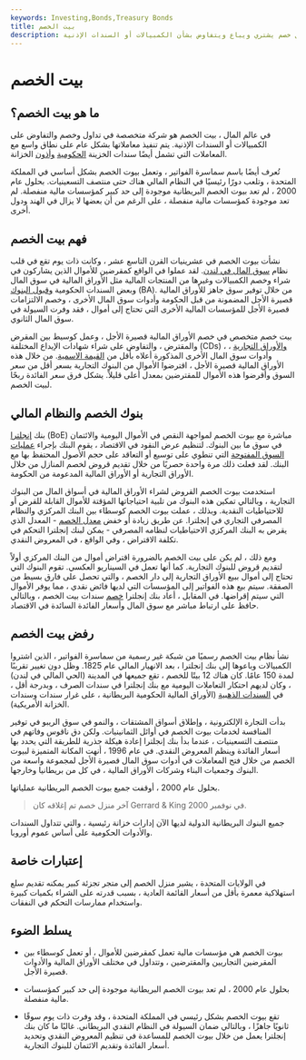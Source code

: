 ```yaml
---
keywords: Investing,Bonds,Treasury Bonds
title: بيت الخصم
description: تعمل في المقام الأول في المملكة المتحدة ، منزل خصم يشتري ويباع ويتفاوض بشأن الكمبيالات أو السندات الإذنية.
---
```


# بيت الخصم
## ما هو بيت الخصم؟

في عالم المال ، بيت الخصم هو شركة متخصصة في تداول وخصم والتفاوض على الكمبيالات أو السندات الإذنية. يتم تنفيذ معاملاتها بشكل عام على نطاق واسع مع المعاملات التي تشمل أيضًا سندات الخزينة [الحكومية](/government-bond) [وأذون](/government-bond) الخزانة.

تُعرف أيضًا باسم سماسرة الفواتير ، وتعمل بيوت الخصم بشكل أساسي في المملكة المتحدة ، وتلعب دورًا رئيسيًا في النظام المالي هناك حتى منتصف التسعينيات. بحلول عام 2000 ، لم تعد بيوت الخصم البريطانية موجودة إلى حد كبير كمؤسسات مالية منفصلة. لم تعد موجودة كمؤسسات مالية منفصلة ، على الرغم من أن بعضها لا يزال في الهند ودول أخرى.

## فهم بيت الخصم

نشأت بيوت الخصم في عشرينيات القرن التاسع عشر ، وكانت ذات يوم تقع في قلب نظام [سوق المال في لندن](/moneymarket). لقد عملوا في الواقع كمقرضين للأموال الذين يشاركون في شراء وخصم الكمبيالات وغيرها من المنتجات المالية مثل الأوراق المالية في سوق المال وبعض السندات الحكومية [وقبول البنوك](/bankersacceptance) (BA). من خلال توفير سوق جاهز للأوراق المالية قصيرة الأجل المضمونة من قبل الحكومة وأدوات سوق المال الأخرى ، وخصم الالتزامات قصيرة الأجل للمؤسسات المالية الأخرى التي تحتاج إلى أموال ، فقد وفرت السيولة في سوق المال الثانوي.

بيت خصم متخصص في خصم الأوراق المالية قصيرة الأجل ، وعمل كوسيط بين المقرض والمقترض ، والتفاوض على شراء شهادات الإيداع المختلفة (CDs) ، [والأوراق التجارية](/commercialpaper) ، وأدوات سوق المال الأخرى المذكورة أعلاه بأقل من [القيمة الاسمية](/parvalue). من خلال هذه الأوراق المالية قصيرة الأجل ، اقترضوا الأموال من البنوك التجارية بسعر أقل من سعر السوق وأقرضوا هذه الأموال للمقترضين بمعدل أعلى قليلاً. يشكل فرق سعر الفائدة ربحًا لبيت الخصم.

## بنوك الخصم والنظام المالي

بنك [إنجلترا](/boe) (BoE) مباشرة مع بيوت الخصم لمواجهة النقص في الأموال اليومية والائتمان في سوق ما بين البنوك. لتنظيم عرض النقود في الاقتصاد ، يقوم البنك بإجراء [عمليات السوق المفتوحة](/openmarketoperations) التي تنطوي على توسيع أو التعاقد على حجم الأصول المحتفظ بها مع البنك. لقد فعلت ذلك مرة واحدة حصريًا من خلال تقديم قروض لخصم المنازل من خلال الأوراق التجارية أو الأوراق المالية المدعومة من الحكومة.

استخدمت بيوت الخصم القروض لشراء الأوراق المالية في أسواق المال من البنوك التجارية ، وبالتالي تمكين هذه البنوك من تلبية احتياجاتها المؤقتة للأموال القابلة للقرض أو للاحتياطيات النقدية. وبذلك ، عملت بيوت الخصم كوسطاء بين البنك المركزي والنظام المصرفي التجاري في إنجلترا. عن طريق زيادة أو خفض [معدل الخصم](/discountrate) - المعدل الذي يقرض به البنك المركزي الاحتياطيات لنظامه المصرفي - يمكن لبنك إنجلترا التحكم في تكلفة الاقتراض ، وفي الواقع ، في المعروض النقدي.

ومع ذلك ، لم يكن على بيت الخصم بالضرورة اقتراض أموال من البنك المركزي أولاً لتقديم قروض للبنوك التجارية. كما أنها تعمل في السيناريو العكسي. تقوم البنوك التي تحتاج إلى أموال ببيع الأوراق التجارية إلى دار الخصم ، والتي تحصل على فارق بسيط من الصفقة. سيتم بيع هذه الفواتير إلى المؤسسات التي لديها فائض نقدي ، مما يوفر الأموال التي سيتم إقراضها. في المقابل ، أعاد بنك إنجلترا [خصم](/rediscount) سندات بيت الخصم ، وبالتالي حافظ على ارتباط مباشر مع سوق المال وأسعار الفائدة السائدة في الاقتصاد.

## رفض بيت الخصم

نشأ نظام بيت الخصم رسميًا من شبكة غير رسمية من سماسرة الفواتير ، الذين اشتروا الكمبيالات وباعوها إلى بنك إنجلترا ، بعد الانهيار المالي عام 1825. وظل دون تغيير تقريبًا لمدة 150 عامًا. كان هناك 12 بيتًا للخصم ، تقع جميعها في المدينة (الحي المالي في لندن) ، وكان لديهم احتكار التعاملات اليومية مع بنك إنجلترا في سندات الصرف ، وبدرجة أقل ، في [السندات الذهبية](/gilts) (الأوراق المالية الحكومية البريطانية ، على غرار سندات وسندات الخزانة الأمريكية).

بدأت التجارة الإلكترونية ، وإطلاق أسواق المشتقات ، والنمو في سوق الريبو في توفير المنافسة لخدمات بيوت الخصم في أوائل الثمانينيات. ولكن دق ناقوس وفاتهم في منتصف التسعينيات ، عندما بدأ بنك إنجلترا إعادة هيكلة جذرية للطريقة التي يحدد بها أسعار الفائدة وينظم المعروض النقدي. في عام 1996 ، أنهت المكانة المتميزة لبيوت الخصم من خلال فتح المعاملات في أدوات سوق المال قصيرة الأجل لمجموعة واسعة من البنوك وجمعيات البناء وشركات الأوراق المالية ، في كل من بريطانيا وخارجها.

بحلول عام 2000 ، أوقفت جميع بيوت الخصم البريطانية عملياتها.

> آخر منزل خصم تم إغلاقه كان Gerrard & King في نوفمبر 2000.

>

جميع البنوك البريطانية الدولية لديها الآن إدارات خزانة رئيسية ، والتي تتداول السندات والأدوات الحكومية على أساس عموم أوروبا.

## إعتبارات خاصة

في الولايات المتحدة ، يشير منزل الخصم إلى متجر تجزئة كبير يمكنه تقديم سلع استهلاكية معمرة بأقل من أسعار القائمة العادية ، بسبب قدرته على الشراء بكميات كبيرة واستخدام ممارسات التحكم في النفقات.

## يسلط الضوء

- بيوت الخصم هي مؤسسات مالية تعمل كمقرضين للأموال ، أو تعمل كوسطاء بين المقرضين التجاريين والمقترضين ، وتتداول في مختلف الأوراق المالية والأدوات قصيرة الأجل.

- بحلول عام 2000 ، لم تعد بيوت الخصم البريطانية موجودة إلى حد كبير كمؤسسات مالية منفصلة.

- تقع بيوت الخصم بشكل رئيسي في المملكة المتحدة ، وقد وفرت ذات يوم سوقًا ثانويًا جاهزًا ، وبالتالي ضمان السيولة في النظام النقدي البريطاني. غالبًا ما كان بنك إنجلترا يعمل من خلال بيوت الخصم للمساعدة في تنظيم المعروض النقدي وتحديد أسعار الفائدة وتقديم الائتمان للبنوك التجارية.

